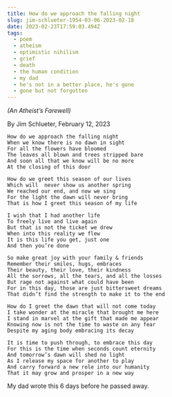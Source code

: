 ```yaml
---
title: How do we approach the falling night
slug: jim-schlueter-1954-03-06-2023-02-18
date: 2023-02-23T17:59:03.494Z
tags:
  - poem
  - atheism
  - optimistic nihilism
  - grief
  - death
  - the human condition
  - my dad
  - he's not in a better place, he's gone
  - gone but not forgotten
---
```

_(An Atheist’s Farewell)_

By Jim Schlueter, February 12, 2023

    How do we approach the falling night
    When we know there is no dawn in sight
    For all the flowers have bloomed
    The leaves all blown and trees stripped bare
    And soon all that we know will be no more
    At the closing of this door

    How do we greet this season of our lives
    Which will  never show us another spring
    We reached our end, and now we sing
    For the light the dawn will never bring
    That is how I greet this season of my life

    I wish that I had another life
    To freely live and live again
    But that is not the ticket we drew
    When into this reality we flew
    It is this life you get, just one
    And then you’re done

    So make great joy with your family & friends
    Remember their smiles, hugs, embraces
    Their beauty, their love, their kindness
    All the sorrows, all the tears, and all the losses
    But rage not against what could have been
    For in this day, those are just bittersweet dreams
    That didn’t find the strength to make it to the end

    How do I greet the dawn that will not come today
    I take wonder at the miracle that brought me here
    I stand in marvel at the gift that made me appear
    Knowing now is not the time to waste on any fear
    Despite my aging body embracing its decay

    It is time to push through, to embrace this day
    For this is the time when seconds count eternity
    And tomorrow’s dawn will shed no light
    As I release my space for another to play
    And carry forward a new role into our humanity
    That it may grow and prosper in a new way

My dad wrote this 6 days before he passed away.
